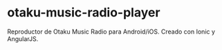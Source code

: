 # otaku-music-radio-player
Reproductor de Otaku Music Radio para Android/iOS. Creado con Ionic y AngularJS.
